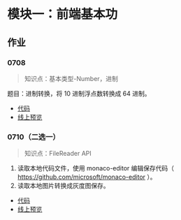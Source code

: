 # 模块一：前端基本功

## 作业

### 0708

> 知识点：基本类型-Number，进制

题目：进制转换，将 10 进制浮点数转换成 64 进制。

+ [代码](../../src/utils/transRadix.js)
+ [线上预览](https://si3ver.github.io/vue-demos/#/transradix)

### 0710（二选一）

> 知识点：FileReader API

1. 读取本地代码文件，使用 monaco-editor 编辑保存代码（ https://github.com/microsoft/monaco-editor ）。
2. 读取本地图片转换成灰度图保存。

+ [代码](../../src/views/WebEditor.vue)
+ [线上预览](https://si3ver.github.io/vue-demos/#/webeditor)
